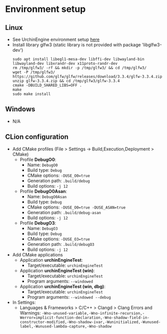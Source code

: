 # Environment setup
## Linux
* See UrchinEngine environment setup [here](https://github.com/petitg1987/urchinEngine/blob/master/DEV.md)
* Install library glfw3 (static library is not provided with package 'libglfw3-dev')
  ```
  sudo apt install libegl1-mesa-dev libffi-dev libwayland-bin libwayland-dev libxrandr-dev x11proto-randr-dev
  rm /tmp/glfw3/ -rf && mkdir -p /tmp/glfw3/ && cd /tmp/glfw3/
  wget -P /tmp/glfw3/ https://github.com/glfw/glfw/releases/download/3.3.4/glfw-3.3.4.zip
  unzip glfw-3.3.4.zip && cd /tmp/glfw3/glfw-3.3.4
  cmake -DBUILD_SHARED_LIBS=OFF .
  make
  sudo make install
  ```

## Windows
* N/A

## CLion configuration
* Add CMake profiles (File > Settings -> Build,Execution,Deployment > CMake)
  * Profile **DebugO0**:
    * Name: `DebugO0`
    * Build type: `Debug`
    * CMake options: `-DUSE_O0=true`
    * Generation path: `.build/debug`
    * Build options: `-j 12`
  * Profile **DebugO0Asan**:
    * Name: `DebugO0Asan`
    * Build type: `Debug`
    * CMake options: `-DUSE_O0=true -DUSE_ASAN=true`
    * Generation path: `.build/debug-asan`
    * Build options: `-j 12`    
  * Profile **DebugO3**:
    * Name: `DebugO3`
    * Build type: `Debug`
    * CMake options: `-DUSE_O3=true`
    * Generation path: `.build/debugO3`
    * Build options: `-j 12`
* Add CMake applications
  * Application **urchinEngineTest**:
    * Target/executable: `urchinEngineTest`
  * Application **urchinEngineTest (win)**:
    * Target/executable: `urchinEngineTest`
    * Program arguments: `--windowed`
  * Application **urchinEngineTest (win, dbg)**:
    * Target/executable: `urchinEngineTest`
    * Program arguments: `--windowed --debug`
* In Settings:
  * Languages & Frameworks > C/C++ > Clangd > Clang Errors and Warnings: `-Wno-unused-variable,-Wno-infinite-recursion,-Werror=implicit-function-declaration,-Wno-shadow-field-in-constructor-modified,-Wno-shadow-ivar,-Wuninitialized,-Wunused-label,-Wunused-lambda-capture,-Wno-shadow`